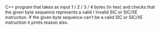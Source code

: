 C++ program that takes as input 1 / 2 / 3 / 4 bytes (in hex) and checks
that the given byte sequence represents a valid / invalid SIC or SIC/XE instruction. If the
given byte sequence can’t be a valid SIC or SIC/XE instruction it prints reason also.